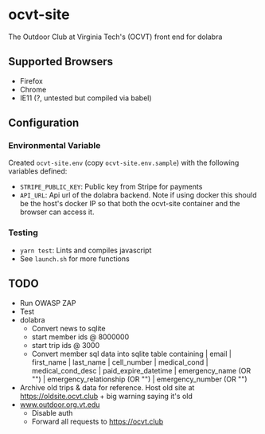 # ocvt-site

The Outdoor Club at Virginia Tech's (OCVT) front end for dolabra

## Supported Browsers

* Firefox
* Chrome
* IE11 (?, untested but compiled via babel)


## Configuration

### Environmental Variable

Created `ocvt-site.env` (copy `ocvt-site.env.sample`) with the following variables defined:
* `STRIPE_PUBLIC_KEY`: Public key from Stripe for payments
* `API_URL`: Api url of the dolabra backend. Note if using docker this should be the host's docker IP so that both the ocvt-site container and the browser can access it.

### Testing

* `yarn test`: Lints and compiles javascript
* See `launch.sh` for more functions

## TODO

* Run OWASP ZAP
* Test
* dolabra
  * Convert news to sqlite
  * start member ids @ 8000000
  * start trip ids @ 3000
  * Convert member sql data into sqlite table containing | email | first_name | last_name | cell_number | medical_cond | medical_cond_desc | paid_expire_datetime | emergency_name (OR "") | emergency_relationship (OR "") | emergency_number (OR "")
* Archive old trips & data for reference. Host old site at https://oldsite.ocvt.club + big warning saying it's old
* www.outdoor.org.vt.edu
  * Disable auth
  * Forward all requests to https://ocvt.club
